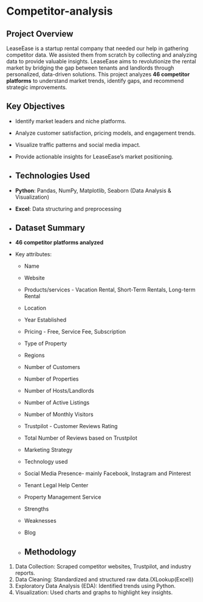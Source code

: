 # Competitor-analysis

## Project Overview
LeaseEase is a startup rental company that needed our help in gathering competitor data. We assisted them from scratch by collecting and analyzing data to provide valuable insights. LeaseEase aims to revolutionize the rental market by bridging the gap between tenants and landlords through personalized, data-driven solutions. This project analyzes **46 competitor platforms** to understand market trends, identify gaps, and recommend strategic improvements.

## Key Objectives
- Identify market leaders and niche platforms.
- Analyze customer satisfaction, pricing models, and engagement trends.
- Visualize traffic patterns and social media impact.
- Provide actionable insights for LeaseEase’s market positioning.

- ## Technologies Used
- **Python**: Pandas, NumPy, Matplotlib, Seaborn (Data Analysis & Visualization)
- **Excel**: Data structuring and preprocessing

- ## Dataset Summary
- **46 competitor platforms analyzed**
- Key attributes:
  - Name
  - Website
  - Products/services - Vacation Rental, Short-Term Rentals, Long-term Rental
  - Location
  - Year Established
  - Pricing - Free, Service Fee, Subscription
  - Type of Property
  - Regions
  - Number of Customers
  - Number of Properties
  - Number of Hosts/Landlords
  - Number of Active Listings
  - Number of Monthly Visitors
  - Trustpilot - Customer Reviews Rating
  - Total Number of Reviews based on Trustpilot
  - Marketing Strategy
  - Technology used 
  - Social Media Presence- mainly Facebook, Instagram and Pinterest
  - Tenant Legal Help Center
  - Property Management Service
  - Strengths
  - Weaknesses
  - Blog
 
  - ## Methodology
1. Data Collection: Scraped competitor websites, Trustpilot, and industry reports.
2. Data Cleaning: Standardized and structured raw data.(XLookup(Excel))
3. Exploratory Data Analysis (EDA): Identified trends using Python.
4. Visualization: Used charts and graphs to highlight key insights.

